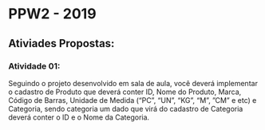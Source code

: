 # PPW2 - 2019

## Ativiades Propostas:

### Atividade 01:

Seguindo o projeto desenvolvido em sala de aula, você deverá implementar o cadastro de Produto que deverá conter ID, Nome do Produto, Marca, Código de Barras, Unidade de Medida (“PC”, “UN”, “KG”, “M”, ”CM” e etc) e Categoria, sendo categoria um dado que virá do cadastro de Categoria deverá conter o ID e o Nome da Categoria.

